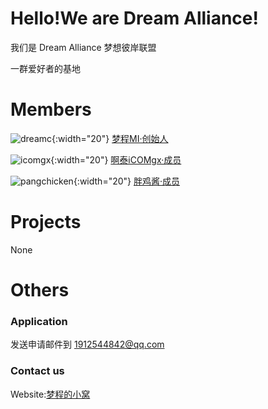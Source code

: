 # Hello!We are Dream Alliance!

我们是 Dream Alliance 梦想彼岸联盟

一群爱好者的基地

# Members

![dreamc](https://dream-alliance.gitee.io/img/members/dreamc.JPG){:width="20"} [梦程MI·创始人](https://www.dreamcstudio.cn/)

![icomgx](https://dream-alliance.gitee.io/img/members/icomgx.JPG){:width="20"} [啊泰iCOMgx·成员](https://icomgx.cn/)

![pangchicken](https://dream-alliance.gitee.io/img/members/pangchicken.JPG){:width="20"} [胖鸡酱·成员](https://panzhifei.xyz/)

# Projects

None

# Others

### Application

发送申请邮件到 1912544842@qq.com

### Contact us

Website:[梦程的小窝](https://www.dreamcstudio.cn)

